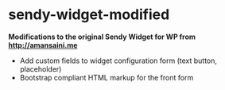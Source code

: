 # sendy-widget-modified

**Modifications to the original Sendy Widget for WP from http://amansaini.me**

* Add custom fields to widget configuration form (text button, placeholder)
* Bootstrap compliant HTML markup for the front form
